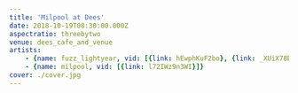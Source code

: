 ```yaml
---
title: 'Milpool at Dees'
date: 2018-10-19T08:30:00.000Z
aspectratio: threebytwo
venue: dees_cafe_and_venue
artists:
    - {name: fuzz_lightyear, vid: [{link: hEwphKuF2bo}, {link: _XUiX78EidA}]}
    - {name: milpool, vid: [{link: l72IWz9n3WI}]}
cover: ./cover.jpg
---
```

